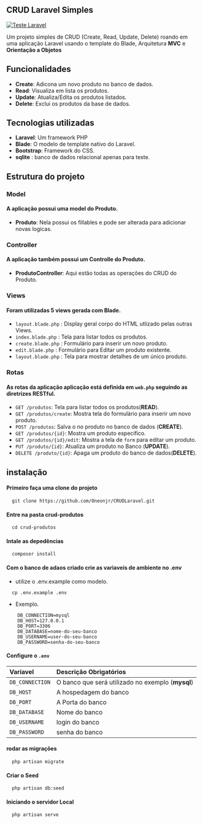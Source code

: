 
## CRUD Laravel Simples

[![Teste Laravel ](https://img.shields.io/badge/License-MIT-green.svg)](https://github.com/Oneonjr/CRUDLaravel/actions/workflows/laravel.yml)

Um projeto simples de CRUD (Create, Read, Update, Delete) roando em uma aplicação Laravel usando o template do Blade, Arquitetura **MVC** e **Orientação a Objetos**

## Funcionalidades

* **Create**: Adicona um novo produto no banco de dados.
* **Read**: Visualiza em lista os produtos.
* **Update**: Atualiza/Edita os produtos listados.
* **Delete**: Exclui os produtos da base de dados.

## Tecnologias utilizadas

- **Laravel**: Um framework PHP
- **Blade**: O modelo de template nativo do Laravel.
- **Bootstrap**: Framework do CSS.
- **sqlite** : banco de dados relacional apenas para teste. 

## Estrutura do projeto

### Model
#### A aplicação possui uma model do Produto.
- **Produto**: Nela possui os fillables e pode ser alterada para adicionar novas logicas.

### Controller
#### A aplicação também possui um Controlle do Produto.
- **ProdutoController**: Aqui estão todas as operações do CRUD do Produto.

### Views
#### Foram utilizadas 5 views gerada com **Blade**.
- `layout.blade.php` : Display geral corpo do HTML utlizado pelas outras Views.
- `index.blade.php` : Tela para listar todos os produtos.
- `create.blade.php` : Formulário para inserir um novo produto.
- `edit.blade.php` : Formulário para Editar um produto existente.
- `layout.blade.php` : Tela para mostrar detalhes de um único produto.


### Rotas
#### As rotas da aplicação aplicação está definida em `web.php` seguindo as diretrizes RESTful.
- `GET /produtos`: Tela para listar todos os produtos(**READ**).
- `GET /produtos/create`: Mostra tela do formulário para inserir um novo produto.
- `POST /produtos`: Salva o no produto no banco de dados (**CREATE**).
- `GET /produtos/{id}`: Mostra um produto específico.
- `GET /produtos/{id}/edit`: Mostra a tela de `form` para editar um produto.
- `PUT /produto/{id}`: Atualiza um produto no Banco (**UPDATE**).
- `DELETE /produto/{id}`: Apaga um produto do banco de dados(**DELETE**).
## instalação

#### Primeiro faça uma clone do projeto 

```http
  git clone https://github.com/Oneonjr/CRUDLaravel.git
```

#### Entre na pasta crud-produtos

```http
  cd crud-produtos
```

#### Intale as depedências

```http
  composer install
```

#### Com o banco de adaos criado crie as variaveis de ambiente no .env
- utilize o .env.example como modelo.

```http
  cp .env.example .env
```
- Exemplo.
```http
    DB_CONNECTION=mysql
    DB_HOST=127.0.0.1
    DB_PORT=3306
    DB_DATABASE=nome-do-seu-banco
    DB_USERNAME=user-do-seu-banco
    DB_PASSWORD=senha-do-seu-banco
```

#### Configure o ```.env ```


  | Variavel   | Descrição **Obrigatórios**                                  |
| :---------- |  :------------------------------------------ |
| `DB_CONNECTION`      | O banco que será utilizado no exemplo (**mysql**) |
| `DB_HOST`      | A hospedagem do banco |
| `DB_PORT`      | A Porta do banco |
| `DB_DATABASE`      | Nome do banco |
| `DB_USERNAME`      | login do banco |
| `DB_PASSWORD`      | senha do banco |

#### rodar as migrações

```http
  php artisan migrate
```

#### Criar o Seed

```http
  php artisan db:seed
```

#### Iniciando o servidor Local

```http
  php artisan serve
```

